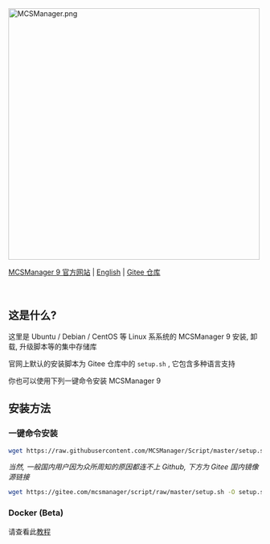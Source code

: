 <img src="https://public-link.oss-cn-shenzhen.aliyuncs.com/mcsm_picture/logo.png" alt="MCSManager.png" width="500px" />

<br />

[MCSManager 9 官方网站](http://mcsmanager.com/) | [English](https://github.com/MCSManager/Script/blob/master/README.md) | [Gitee 仓库](https://gitee.com/mcsmanager/script)

<br />

## 这是什么?

这里是 Ubuntu / Debian / CentOS 等 Linux 系系统的 MCSManager 9 安装, 卸载, 升级脚本等的集中存储库

官网上默认的安装脚本为 Gitee 仓库中的 `setup.sh` , 它包含多种语言支持

你也可以使用下列一键命令安装 MCSManager 9

## 安装方法

### 一键命令安装

```bash
wget https://raw.githubusercontent.com/MCSManager/Script/master/setup.sh -O setup.sh && bash setup.sh
```

_当然, 一般国内用户因为众所周知的原因都连不上 Github, 下方为 Gitee 国内镜像源链接_

```bash
wget https://gitee.com/mcsmanager/script/raw/master/setup.sh -O setup.sh && bash setup.sh
```

### Docker (Beta)

请查看此[教程](https://github.com/MCSManager/Script/blob/master/docker/README_cn.md)

<br />
